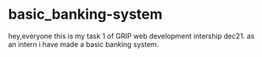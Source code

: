# basic_banking-system
hey,everyone this is my task 1 of GRIP web development intership dec21. as an intern i have made a basic banking system.
